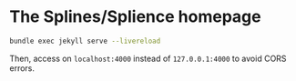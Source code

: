 # The Splines/Splience homepage

```bash
bundle exec jekyll serve --livereload
```

Then, access on `localhost:4000` instead of `127.0.0.1:4000` to avoid CORS errors.
